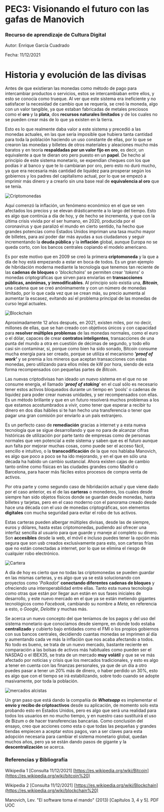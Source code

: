 # PEC3: Visionando el futuro con las gafas de Manovich

### [](https://github.com/)Recurso de aprendizaje de Cultura Digital

Autor: Enrique García Cuadrado

Fecha: 11/12/2021

# Historia y evolución de las divisas

Antes de que existieran las monedas como método de pago para intercambiar productos o servicios, estos se intercambiaban entre ellos, y esto se conocía como trueque. Al ver que este sistema era ineficiente y no satisfacer la necesidad de cambio que se requería, se creó la moneda, algo con un valor tangible, ya que estaban fabricadas de metales preciosos como el **oro** y la **plata**, dos **recursos naturales limitados** y de los cuales no se pueden crear más de lo que ya existen en la tierra. 

Esto es lo que realmente daba valor a este sistema y precedió a las monedas actuales, en las que sería imposible que hubiera tanta cantidad para toda la población haciendo un uso constante de ellas, por lo que se crearon las monedas y billetes de otros materiales y aleaciones mucho más baratos y en teoría **respaldadas por un valor fijo en oro**, es decir, un equivalente a que te dieran oro pero puesto en un **papel**. De hecho al principio de este sistema monetario, se expendían cheques con los que podías ir al banco y que te lo cambiaran por oro, pero esto no duró mucho, ya que era necesaria más cantidad de liquidez para prosperar según los gobiernos y los padres del capitalismo actual, por lo que se empezó a imprimir más dinero y a crearlo sin una base real de **equivalencia al oro** que se tenía. 

![Criptomonedas](https://cdn.pixabay.com/photo/2018/05/17/21/26/cryptocurrency-3409723_960_720.jpg)

Aquí comenzó la inflación, un fenómeno económico en el que se ven afectados los precios y se elevan drásticamente a lo largo del tiempo. Esto es algo que continúa a día de hoy, y de hecho se incrementa, y que con la última crisis vivida por el ser humano, en 2020, producida por el coronavirus y que paralizó el mundo en cierto sentido, ha hecho que grandes potencias como Estados Unidos impriman una tasa mucho mayor de billetes, para así poder dar más ayudas a sus ciudadanos y seguir incrementando la **deuda pública** y la **inflación** global, aunque Europa no se queda corto, con los bancos centrales copiando el modelo americano.

Es por este motivo que en 2009 se creó la primera **criptomoneda** y la que a día de hoy está empezando a estar en boca de todos. Es un gran ejemplo de hibridación moderna mediante la tecnología que tenemos tan reciente de las **cadenas de bloques** o '*blockchains*' se permiten crear '*tokens*' o monedas criptográficas que sirven para enviarlas en **transacciones públicas, anónimas, y inmodificables**. Al principio solo existía una, ***Bitcoin***, una cadena que se creó anónimamente y con un número de monedas limitado, por lo que cada vez que se crean más, su precio aumenta al aumentar la escasez, evitando así el problema principal de las monedas de curso legal actuales. 

![Blockchain](https://cdn.pixabay.com/photo/2018/01/02/08/11/block-chain-3055701_960_720.jpg)

Aproximadamente 12 años después, en 2021, existen miles, por no decir, millones de ellas, que se han creado con objetivos únicos y con capacidad para **resolver múltiples problemas** de las monedas normales, como el euro o el dólar, capaces de crear **contratos inteligentes**, transacciones de una punta del mundo a otra en cuestión de décimas de segundo, y todo ello casi sin contaminar, sí, porque como bien ha sido sonado, Bitcoin consume mucha energía para ser creado, porque se utiliza el mecanismo ***'proof of work'*** y se  premia a los mineros que aceptan transacciones con estas monedas, pero utilizando para ellos miles de kW por hora, siendo de esta forma recompensados con pequeñas partes de *Bitcoin*. 

Las nuevas criptodivisas han ideado un nuevo sistema en el que no se consume energía, el llamado '***proof of staking***' en el cual sólo es necesario tener estos activos bloqueados durante un tiempo en 'pools' o cadenas de liquidez para poder crear nuevas unidades, y ser recompensados con ellas. Es un método brillante y que en un futuro resolverá muchos problemas a los que estamos acostumbrados a vivir, como tener que esperar a recibir tu dinero en dos días hábiles si te han hecho una  transferencia o tener que pagar una gran comisión por enviarlo a un país extranjero. 

Es un perfecto caso de **remediación** gracias a internet y a esta nueva tecnología que se sigue desarrollando y que no para de alcanzar cifras históricas de utilización por parte tanto de empresas como de personas normales que ven potencial a este sistema y saben que es el futuro aunque aun falta por mejorar muchas cosas, como puede ser el acceso fácil, sencillo e intuitivo, o la **transcodificación** de la que nos hablaba Manovich, es algo que poco a poco se ha ido mejorando, y en el que en sólo una década ha habido un cambio sustancial. Ahora existen cajas de cambio tanto online como físicas en las ciudades grandes como Madrid o Barcelona, para hacer más fáciles estos procesos de compra venta de activos.

Por otra parte y como segundo caso de hibridación actual y que viene dado por el caso anterior, es el de las **carteras** o monederos, los cuales desde siempre han sido objetos físicos donde se guardan desde monedas, hasta billetes y tarjetas, pero en el caso moderno con el panorama creado desde hace una década con el uso de monedas criptográficas, son elementos **digitales** con mucha seguridad para evitar el robo de tus activos. 

Estas carteras pueden albergar múltiples divisas, desde las de siempre, euros y dólares, hasta estas criptomonedas, pudiendo así ofrecer una interfaz sencilla al usuario para que guarde y maneje al completo su dinero. Son **accesibles** desde la web, el móvil e incluso puedes tener la opción más segura que son usb creados exclusivamente para esto, son carteras frías que no están conectadas a internet, por lo que se elimina el riesgo de cualquier robo electrónico.

![Cartera](https://cdn.pixabay.com/photo/2016/05/16/18/09/banknote-1396351_960_720.jpg)

A día de hoy es cierto que no todas las criptomonedas se pueden guardar en las mismas carteras, y es algo que ya se está solucionando con proyectos como '*Polkadot*' **conectando diferentes cadenas de bloques** y ofreciendo una interoperabilidad entre ellas. Tanto esta nueva tecnología como otras que están por llegar aun están en sus fases iniciales de desarrollo, y este nuevo mercado en el que ya se están metiendo gigantes tecnológicos como *Facebook*, cambiando su nombre a *Meta*, en referencia a esto, o *Google*, *Deloitte* y muchas más. 

Se acerca un nuevo concepto del que teníamos de los pagos y del uso del sistema monetario que conocíamos desde siempre, en donde todo estaba **centralizado** y cubierto bajo entidades como el FMI o los propios gobiernos con sus bancos centrales, decidiendo cuantas monedas se imprimen al día y aumentando cada ve más la inflación que nos acaba afectando a todos. No todo es bueno, se trata de un nuevo mercado, bastante reciente en comparación a las bolsas de activos más habituales como pueden ser el NASDAQ o el IBEX35, se trata de un mercado **muy volátil** y que se ve más afectado por noticias y crisis que los mercados tradicionales, y esto es algo a tener en cuenta con las finanzas personales, ya que de un día a otro puedes pasar a tener un 20% más de dinero, o haber perdido un 30%, esto es algo que con el tiempo se irá estabilizando, sobre todo cuando se adopte masivamente, por toda la población.

![mercados alcistas](https://cdn.pixabay.com/photo/2013/01/26/04/42/statistics-76197_960_720.jpg)

Un gran paso que está dando la compañía de ***Whatsapp*** es implementar el **envío y recibo de criptoactivos** desde su aplicación, de momento solo esta probando esto en Estados Unidos, pero es algo que será una realidad para todos los usuarios en no mucho tiempo, y en nuestro caso sustituirá el uso de Bizum o de hacer transferencias bancarias. Como conclusión del ensayo, creo que acciones como esta o que todas las pequeñas y grandes tiendas empiecen a aceptar estos pagos, van a ser claves para esta adopción necesaria para cambiar el sistema monetario global, quedan muchos años, pero ya se están dando pasos de gigante y la **descentralización** se acerca.

### Referencias y Bibliografía

Wikipedia 1 [Consulta 11/12/2021] [https://es.wikipedia.org/wiki/Bitcoin](https://es.wikipedia.org/wiki/bitcoin%20)

Wikipedia 2 [Consulta 11/12/2021] [https://es.wikipedia.org/wiki/Blockchain](https://es.wikipedia.org/wiki/blockchain%20)

Manovich, Lev. "El software toma el mando" (2013) [Capítulos 3, 4 y 5]. PDF UOC
